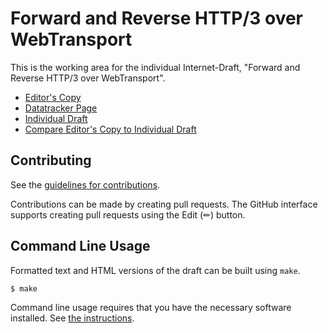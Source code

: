 # Forward and Reverse HTTP/3 over WebTransport

This is the working area for the individual Internet-Draft, "Forward and Reverse HTTP/3 over WebTransport".

* [Editor's Copy](https://bemasc.github.io/h3-webtrans/#go.draft-various-httpbis-h3-webtrans.html)
* [Datatracker Page](https://datatracker.ietf.org/doc/draft-various-httpbis-h3-webtrans)
* [Individual Draft](https://datatracker.ietf.org/doc/html/draft-various-httpbis-h3-webtrans)
* [Compare Editor's Copy to Individual Draft](https://bemasc.github.io/h3-webtrans/#go.draft-various-httpbis-h3-webtrans.diff)


## Contributing

See the
[guidelines for contributions](https://github.com/bemasc/h3-webtrans/blob/main/CONTRIBUTING.md).

Contributions can be made by creating pull requests.
The GitHub interface supports creating pull requests using the Edit (✏) button.


## Command Line Usage

Formatted text and HTML versions of the draft can be built using `make`.

```sh
$ make
```

Command line usage requires that you have the necessary software installed.  See
[the instructions](https://github.com/martinthomson/i-d-template/blob/main/doc/SETUP.md).

